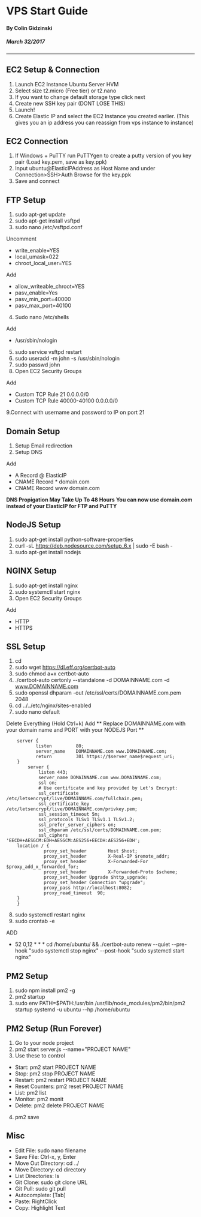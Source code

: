 # VPS Start Guide
#### By Colin Gidzinski
##### March 32/2017
-------------------------------------------------------------------------------


EC2 Setup & Connection
--------------------------------
1. Launch EC2 Instance Ubuntu Server HVM
2. Select size t2.micro (Free tier) or t2.nano
3. If you want to change default storage type click next
4. Create new SSH key pair (DONT LOSE THIS)
5. Launch!
6. Create Elastic IP and select the EC2 Instance you created earlier. (This gives you an ip address you can reassign from vps instance to instance)


EC2 Connection
--------------------------------
1. If Windows + PuTTY run PuTTYgen to create a putty version of you key pair (Load key.pem, save as key.ppk)
2. Input ubuntu@ElasticIPAddress as Host Name and under Connection>SSH>Auth Browse for the key.ppk
3. Save and connect


FTP Setup
--------------------------------
1. sudo apt-get update 
2. sudo apt-get install vsftpd
3. sudo nano /etc/vsftpd.conf

Uncomment
* write_enable=YES
* local_umask=022 
* chroot_local_user=YES 

Add
* allow_writeable_chroot=YES
* pasv_enable=Yes
* pasv_min_port=40000
* pasv_max_port=40100

4. Sudo nano /etc/shells

Add
* /usr/sbin/nologin

5. sudo service vsftpd restart
6. sudo useradd -m john -s /usr/sbin/nologin
7. sudo passwd john
8. Open EC2 Security Groups

Add
* Custom TCP Rule 21 0.0.0.0/0
* Custom TCP Rule 40000-40100 0.0.0.0/0 

9.Connect with username and password to IP on port 21


Domain Setup
--------------------------------
1. Setup Email redirection
2. Setup DNS

Add
* A Record			@		ElasticIP
* CNAME Record		*		domain.com
* CNAME Record		www		domain.com

**DNS Propigation May Take Up To 48 Hours**
**You can now use domain.com instead of your ElasticIP for FTP and PuTTY**


NodeJS Setup
--------------------------------
1. sudo apt-get install python-software-properties
2. curl -sL https://deb.nodesource.com/setup_6.x | sudo -E bash -
3. sudo apt-get install nodejs


NGINX Setup
--------------------------------
1. sudo apt-get install nginx
2. sudo systemctl start nginx
3. Open EC2 Security Groups

Add
* HTTP
* HTTPS


SSL Setup
--------------------------------
1. cd
2. sudo wget https://dl.eff.org/certbot-auto
3. sudo chmod a+x certbot-auto
4. ./certbot-auto certonly --standalone -d DOMAINNAME.com -d www.DOMAINNAME.com
5. sudo openssl dhparam -out /etc/ssl/certs/DOMAINNAME.com.pem 2048
6. cd ../../etc/nginx/sites-enabled
7. sudo nano default

Delete Everything (Hold Ctrl+k)
Add ** Replace DOMAINNAME.com with your domain name and PORT with your NODEJS Port **
```nginx	
	server {
	       listen         80;
	       server_name    DOMAINNAME.com www.DOMAINNAME.com;
	       return         301 https://$server_name$request_uri;
	}
		server {
	        listen 443;
	        server_name DOMAINNAME.com www.DOMAINNAME.com;
	        ssl on;
	        # Use certificate and key provided by Let's Encrypt:
	        ssl_certificate /etc/letsencrypt/live/DOMAINNAME.com/fullchain.pem;
	        ssl_certificate_key /etc/letsencrypt/live/DOMAINNAME.com/privkey.pem;
	        ssl_session_timeout 5m;
	        ssl_protocols TLSv1 TLSv1.1 TLSv1.2;
	        ssl_prefer_server_ciphers on;
	        ssl_dhparam /etc/ssl/certs/DOMAINNAME.com.pem;
	        ssl_ciphers 'EECDH+AESGCM:EDH+AESGCM:AES256+EECDH:AES256+EDH';
	location / {
	          proxy_set_header        Host $host;
	          proxy_set_header        X-Real-IP $remote_addr;
	          proxy_set_header        X-Forwarded-For $proxy_add_x_forwarded_for;
	          proxy_set_header        X-Forwarded-Proto $scheme;
	          proxy_set_header Upgrade $http_upgrade;
	          proxy_set_header Connection "upgrade";
	          proxy_pass http://localhost:8082;
	          proxy_read_timeout  90;
	}
	}
```

8. sudo systemctl restart nginx
9. sudo crontab -e

ADD
* 52 0,12 * * * cd /home/ubuntu/ && ./certbot-auto renew --quiet --pre-hook "sudo systemctl stop nginx" --post-hook "sudo systemctl start nginx"


PM2 Setup
--------------------------------
1. sudo npm install pm2 -g
2. pm2 startup
3. sudo env PATH=$PATH:/usr/bin /usr/lib/node_modules/pm2/bin/pm2 startup systemd -u ubuntu --hp /home/ubuntu

PM2 Setup (Run Forever)
--------------------------------
1. Go to your node project
2. pm2 start server.js --name="PROJECT NAME"
3. Use these to control
* Start: pm2 start PROJECT NAME
* Stop: pm2 stop PROJECT NAME
* Restart: pm2 restart PROJECT NAME
* Reset Counters: pm2 reset PROJECT NAME
* List: pm2 list
* Monitor: pm2 monit
* Delete: pm2 delete PROJECT NAME

4. pm2 save


Misc
--------------------------------
* Edit File: sudo nano filename
* Save File: Ctrl-x, y, Enter
* Move Out Directory: cd ../
* Move Directory: cd directory
* List Directories: ls
* Git Clone: sudo git clone URL
* Git Pull: sudo git pull
* Autocomplete: [Tab]
* Paste: RightClick
* Copy: Highlight Text